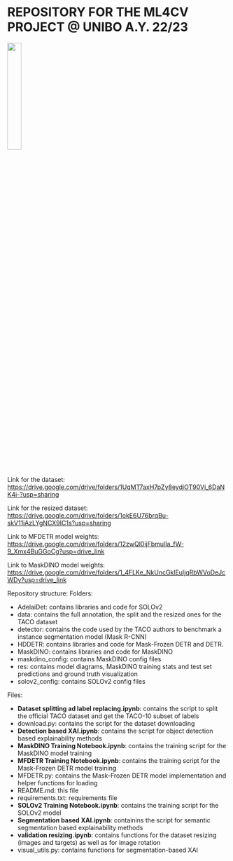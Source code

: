 # REPOSITORY FOR THE ML4CV PROJECT @ UNIBO A.Y. 22/23
<img src="https://raw.githubusercontent.com/wiki/pedropro/TACO/images/logonav.png" width="25%"/>

Link for the dataset: https://drive.google.com/drive/folders/1UqMT7axH7pZy8eydiOT90Vi_6DaNK4i-?usp=sharing

Link for the resized dataset: https://drive.google.com/drive/folders/1okE6U76brqBu-skV11iAzLYgNCX9IC1s?usp=sharing

Link to MFDETR model weights: https://drive.google.com/drive/folders/12zwQl0ijFbmulIa_fW-9_Xmx4BuGGoCg?usp=drive_link

Link to MaskDINO model weights: https://drive.google.com/drive/folders/1_4FLKe_NkUncGklEuIjqRbWVoDeJcWDy?usp=drive_link


Repository structure:
Folders:
- AdelaiDet: contains libraries and code for SOLOv2
- data: contains the full annotation, the split and the resized ones for the TACO dataset
- detector: contains the code used by the TACO authors to benchmark a instance segmentation model (Mask R-CNN)
- HDDETR: contains libraries and code for Mask-Frozen DETR and DETR.
- MaskDINO: contains libraries and code for MaskDINO 
- maskdino_config: contains MaskDINO config files
- res: contains model diagrams, MaskDINO training stats and test set predictions and ground truth visualization
- solov2_config: contains SOLOv2 config files

Files:
- **Dataset splitting ad label replacing.ipynb**: contains the script to split the official TACO dataset and get the TACO-10 subset of labels
- download.py: contains the script for the dataset downloading
- **Detection based XAI.ipynb**: contains the script for object detection based explainability methods
- **MaskDINO Training Notebook.ipynb**: contains the training script for the MaskDINO model training
- **MFDETR Training Notebook.ipynb**: contains the training script for the Mask-Frozen DETR model training
- MFDETR.py: contains the Mask-Frozen DETR model implementation and helper functions for loading
- README.md: this file
- requirements.txt: requirements file 
- **SOLOv2 Training Notebook.ipynb**: contains the training script for the SOLOv2 model
- **Segmentation based XAI.ipynb**: containins the script for semantic segmentation based explainability methods
- **validation resizing.ipynb**: contains functions for the dataset resizing (images and targets) as well as for image rotation
- visual_utils.py: contains functions for segmentation-based XAI



